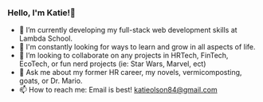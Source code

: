 
### Hello, I'm Katie!👋

- 🔭  I’m currently developing my full-stack web development skills at Lambda School.
- 🌱  I'm constantly looking for ways to learn and grow in all aspects of life. 
- 👯  I’m looking to collaborate on any projects in HRTech, FinTech, EcoTech, or fun nerd projects (ie: Star Wars, Marvel, ect)
- 💬  Ask me about my former HR career, my novels, vermicomposting, goats, or Dr. Mario. 
- 📫  How to reach me: Email is best! katieolson84@gmail.com
